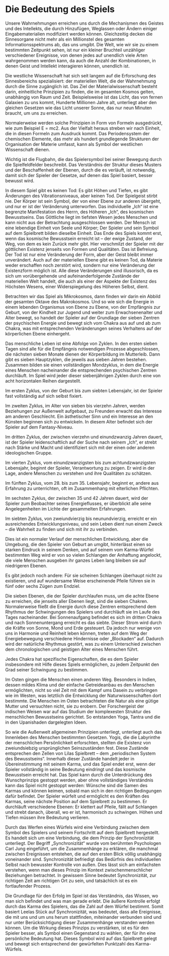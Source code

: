 # Die Bedeutung des Spiels

Unsere Wahrnehmungen erreichen uns durch die Mechanismen des Geistes und des Intellekts, die durch Hinzufügen, Weglassen oder Ändern einiger Eingabematerialien modifiziert werden können. Gleichzeitig decken die Sinnesorgane nicht mehr als ein Millionstel des gesamten Informationsspektrums ab, das uns umgibt. Die Welt, wie wir sie zu einem bestimmten Zeitpunkt sehen, ist nur ein kleiner Bruchteil unzähliger verschiedener Ereignisse, von denen jedes auf unendlich viele Arten wahrgenommen werden kann, da auch die Anzahl der Kombinationen, in denen Geist und Intellekt interagieren können, unendlich ist.

Die westliche Wissenschaft hat sich seit langem auf die Erforschung des Sinnesbereichs spezialisiert: der materiellen Welt, die der Wahrnehmung durch die Sinne zugänglich ist. Das Ziel der Materialwissenschaft besteht darin, einheitliche Prinzipien zu finden, die im gesamten Kosmos gelten, unabhängig von Raum und Zeit. Beispielsweise ist das Licht, das von fernen Galaxien zu uns kommt, Hunderte Millionen Jahre alt, unterliegt aber den gleichen Gesetzen wie das Licht unserer Sonne, das nur neun Minuten braucht, um uns zu erreichen.

Normalerweise werden solche Prinzipien in Form von Formeln ausgedrückt, wie zum Beispiel E = mc2. Aus der Vielfalt heraus streben wir nach Einheit, die in diesen Formeln zum Ausdruck kommt. Das Periodensystem der chemischen Elemente, das mehr als hundert grundlegende Strukturen der Organisation der Materie umfasst, kann als Symbol der westlichen Wissenschaft dienen.

Wichtig ist die Flugbahn, die das Spielersymbol bei seiner Bewegung durch die Spielfeldfelder beschreibt. Das Verständnis der Struktur dieses Musters und der Beschaffenheit der Ebenen, durch die es verläuft, ist notwendig, damit sich der Spieler der Gesetze, auf denen das Spiel basiert, besser bewusst wird.

In diesem Spiel gibt es keinen Tod: Es gibt Höhen und Tiefen, es gibt Änderungen des Vibrationsniveaus, aber keinen Tod. Der Spielgeist stirbt nie. Der Körper ist sein Symbol, der von einer Ebene zur anderen übergeht, und nur er ist der Veränderung unterworfen. Das individuelle „Ich“ ist eine begrenzte Manifestation des Herrn, des Höheren „Ich“, des kosmischen Bewusstseins. Das Göttliche liegt im tiefsten Wesen jedes Menschen und kann nicht aus der Betrachtung ausgeschlossen werden. Der Mensch ist eine lebendige Einheit von Seele und Körper; Der Spieler und sein Symbol auf dem Spielbrett bilden dieselbe Einheit. Das Ende des Spiels kommt erst, wenn das kosmische Bewusstsein erreicht ist – der ewige Zustand, der Weg, von dem es kein Zurück mehr gibt. Hier verschmilzt der Spieler mit der göttlichen Existenz jenseits von Formen und Qualitäten. Das ist Befreiung. Der Tod ist nur eine Veränderung der Form, aber der Geist bleibt immer unverändert. Auch auf der materiellen Ebene gibt es keinen Tod, da Materie weder erschaffen noch zerstört wird, sondern nur eine Veränderung der Existenzform möglich ist. Alle diese Veränderungen sind illusorisch, da es sich um vorübergehende und aufeinanderfolgende Zustände der materiellen Welt handelt, die auch als einer der Aspekte der Existenz des Höchsten Wesens, einer Widerspiegelung des Höheren Selbst, dient.

Betrachten wir das Spiel als Mikrokosmos, dann finden wir darin ein Abbild der gesamten Oktave des Makrokosmos. Und so wie sich die Energie in einem lebenden Organismus von Ebene zu Ebene, von der Empfängnis zur Geburt, von der Kindheit zur Jugend und weiter zum Erwachsenenalter und Alter bewegt, so handelt der Spieler auf der Grundlage der sieben Zentren der psychischen Energie und bewegt sich vom Chakra aus auf und ab zum Chakra, was mit entsprechenden Veränderungen seines Verhaltens auf der körperlichen Ebene einhergeht.

Das menschliche Leben ist eine Abfolge von Zyklen. In den ersten sieben Tagen sind alle für die Empfängnis notwendigen Prozesse abgeschlossen, die nächsten sieben Monate dienen der Körperbildung im Mutterleib. Dann gibt es sieben Hauptzyklen, die jeweils aus sieben Jahren bestehen. Zusammen bilden sie einen vollständigen Mondzyklus, in dem die Energie eines Menschen nacheinander die entsprechenden psychischen Zentren durchläuft. Im Spiel wird jeder dieser siebenjährigen Zyklen durch eine von acht horizontalen Reihen dargestellt.

Im ersten Zyklus, von der Geburt bis zum siebten Lebensjahr, ist der Spieler fast vollständig auf sich selbst fixiert.

Im zweiten Zyklus, im Alter von sieben bis vierzehn Jahren, werden Beziehungen zur Außenwelt aufgebaut, zu Freunden erwacht das Interesse am anderen Geschlecht. Ein ästhetischer Sinn und ein Interesse an den Künsten beginnen sich zu entwickeln. In diesem Alter befindet sich der Spieler auf dem Fantasy-Niveau.

Im dritten Zyklus, der zwischen vierzehn und einundzwanzig Jahren dauert, ist der Spieler leidenschaftlich auf der Suche nach seinem „Ich“, er strebt nach Stärke und Macht und identifiziert sich mit der einen oder anderen ideologischen Gruppe.

Im vierten Zyklus, vom einundzwanzigsten bis zum achtundzwanzigsten Lebensjahr, beginnt der Spieler, Verantwortung zu zeigen. Er wird in der Lage, andere Menschen zu verstehen und ihre Qualitäten zu schätzen.

Im fünften Zyklus, vom 28. bis zum 35. Lebensjahr, beginnt er, andere aus Erfahrung zu unterrichten, oft im Zusammenhang mit elterlichen Pflichten.

Im sechsten Zyklus, der zwischen 35 und 42 Jahren dauert, wird der Spieler zum Beobachter seines Energieflusses, er überblickt alle seine Angelegenheiten im Lichte der gesammelten Erfahrungen.

Im siebten Zyklus, von zweiundvierzig bis neunundvierzig, erreicht er ein ausreichendes Entwicklungsniveau, und sein Leben dient nun einem Zweck – die Wahrheit zu finden und sich mit ihr zu verbinden.

Dies ist ein normaler Verlauf der menschlichen Entwicklung, aber die Umgebung, die den Spieler von Geburt an umgibt, hinterlässt einen so starken Eindruck in seinem Denken, und auf seinem vom Karma-Würfel bestimmten Weg wird er von so vielen Schlangen der Anhaftung angelockt, die viele Menschen ausgeben ihr ganzes Leben lang bleiben sie auf niedrigeren Ebenen.

Es gibt jedoch noch andere: Für sie scheinen Schlangen überhaupt nicht zu existieren, und auf wundersame Weise erscheinende Pfeile führen sie in fünf oder sechs Zügen zum Endziel.

Die sieben Ebenen, die der Spieler durchlaufen muss, um die achte Ebene zu erreichen, die jenseits aller Ebenen liegt, sind die sieben Chakren. Normalerweise fließt die Energie durch diese Zentren entsprechend dem Rhythmus der Schwingungen des Spielers und durchläuft sie im Laufe des Tages nacheinander. Bei Sonnenaufgang befindet es sich im dritten Chakra und nach Sonnenuntergang erreicht es das siebte. Dieser Strom wird durch die Kräfte von Sonne, Mond und Erde gesteuert. Da jedoch nur wenige von uns in Harmonie und Reinheit leben können, treten auf dem Weg der Energiebewegung verschiedene Hindernisse oder „Blockaden“ auf. Dadurch wird der natürliche Rhythmus gestört, was zu einem Unterschied zwischen dem chronologischen und geistigen Alter eines Menschen führt.

Jedes Chakra hat spezifische Eigenschaften, die es dem Spieler insbesondere mit Hilfe dieses Spiels ermöglichen, zu jedem Zeitpunkt den Grad seiner Schwingung zu bestimmen.

Im Osten gingen die Menschen einen anderen Weg. Besonders in Indien, dessen mildes Klima und der einfache Getreideanbau es den Menschen ermöglichten, nicht so viel Zeit mit dem Kampf ums Dasein zu verbringen wie im Westen, was letztlich die Entwicklung der Naturwissenschaften dort bestimmte. Die Menschen im Osten betrachteten die Natur als eine gütige Mutter und versuchten nicht, sie zu erobern. Der Forschergeist der indischen Weisen war auf das Studium der komplexesten Struktur des menschlichen Bewusstseins gerichtet. So entstanden Yoga, Tantra und die in den Upanishaden dargelegten Ideen.

So wie die Außenwelt allgemeinen Prinzipien unterliegt, unterliegt auch das Innenleben des Menschen bestimmten Gesetzen. Yogis, die die Labyrinthe der menschlichen Persönlichkeit erforschten, stellten die Existenz von zweiundsiebzig ursprünglichen Seinszuständen fest. Diese Zustände entsprechen den Zellen von Lilas Spielbrett – dem „periodischen System des Bewusstseins“. Innerhalb dieser Zustände handelt jeder in Übereinstimmung mit seinem Karma, und das Spiel endet erst, wenn der Spieler vollständig in seine Bedeutung eindringt und das kosmische Bewusstsein erreicht hat. Das Spiel kann durch die Unterdrückung des Wunschprinzips gestoppt werden, aber ohne vollständiges Verständnis kann das Spiel nicht gestoppt werden: Wünsche sind die Samen des Karmas und können keimen, sobald man sich in den richtigen Bedingungen dafür befindet. Der Spieler würfelt und ermöglicht es den Kräften des Karmas, seine nächste Position auf dem Spielbrett zu bestimmen. Er durchläuft verschiedene Ebenen: Er klettert auf Pfeile, fällt auf Schlangen und strebt danach, überall, wo er ist, harmonisch zu schwingen. Höhen und Tiefen müssen ihre Bedeutung verlieren.

Durch das Werfen eines Würfels wird eine Verbindung zwischen dem Symbol des Spielers und seinem Fortschritt auf dem Spielbrett hergestellt. Es handelt sich um eine Verbindung, die dem Prinzip der Synchronizität unterliegt. Der Begriff „Synchronizität“ wurde vom berühmten Psychologen Carl Jung eingeführt, um die Zusammenhänge zu erklären, die manchmal zwischen Ereignissen entstehen, die auf den ersten Blick völlig unabhängig voneinander sind. Synchronizität befriedigt das Bedürfnis des individuellen Selbst nach bewusster Kontrolle von außen. Dies lässt sich am einfachsten verstehen, wenn man dieses Prinzip im Kontext zwischenmenschlicher Beziehungen betrachtet. In gewissem Sinne bedeutet Synchronizität, zur richtigen Zeit am richtigen Ort zu sein, und tatsächlich ist es ein fortlaufender Prozess.

Die Grundlage für den Erfolg im Spiel ist das Verständnis, das Wissen, wo man sich befindet und was man gerade erlebt. Die äußere Kontrolle erfolgt durch das Karma des Spielers, das die Zahl auf dem Würfel bestimmt. Somit basiert Leelas Stück auf Synchronizität, was bedeutet, dass alle Ereignisse, die mit uns und um uns herum stattfinden, miteinander verbunden sind und nur unter Berücksichtigung dieser Zusammenhänge verstanden werden können. Um die Wirkung dieses Prinzips zu verstärken, ist es für den Spieler besser, als Symbol einen Gegenstand zu wählen, der für ihn eine persönliche Bedeutung hat. Dieses Symbol wird auf das Spielbrett gelegt und bewegt sich entsprechend der gewürfelten Punktzahl des Karma-Würfels.
